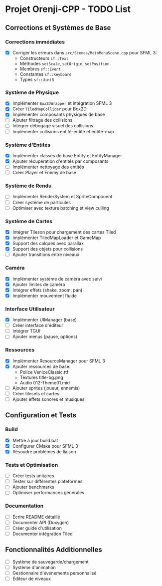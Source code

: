 # Projet Orenji-CPP - TODO List

## Corrections et Systèmes de Base

### Corrections immédiates
- [x] Corriger les erreurs dans `src/Scenes/MainMenuScene.cpp` pour SFML 3:
  - Constructeurs `sf::Text`
  - Méthodes `setScale`, `setOrigin`, `setPosition`
  - Membres `sf::Event`
  - Constantes `sf::Keyboard`
  - Types `sf::Uint8`

### Système de Physique
- [x] Implémenter `Box2DWrapper` et intégration SFML 3
- [x] Créer `TiledMapCollider` pour Box2D
- [x] Implémenter composants physiques de base
- [ ] Ajouter filtrage des collisions
- [ ] Intégrer débogage visuel des collisions
- [ ] Implémenter collisions entité-entité et entité-map

### Système d'Entités
- [x] Implémenter classes de base Entity et EntityManager
- [x] Ajouter récupération d'entités par composants
- [ ] Implémenter nettoyage des entités
- [ ] Créer Player et Enemy de base

### Système de Rendu
- [ ] Implémenter RenderSystem et SpriteComponent
- [ ] Créer système de particules
- [ ] Optimiser avec texture batching et view culling

### Système de Cartes
- [x] Intégrer Tileson pour chargement des cartes Tiled
- [x] Implémenter TiledMapLoader et GameMap
- [x] Support des calques avec parallax
- [x] Support des objets pour collisions
- [ ] Ajouter transitions entre niveaux

### Caméra
- [x] Implémenter système de caméra avec suivi
- [x] Ajouter limites de caméra
- [x] Intégrer effets (shake, zoom, pan)
- [x] Implémenter mouvement fluide

### Interface Utilisateur
- [x] Implémenter UIManager (base)
- [ ] Créer interface d'éditeur
- [ ] Intégrer TGUI
- [ ] Ajouter menus (pause, options)

### Ressources
- [x] Implémenter ResourceManager pour SFML 3
- [x] Ajouter ressources de base:
  - Police VeniceClassic.ttf
  - Textures title-bg.png
  - Audio 012-Theme01.mid
- [ ] Ajouter sprites (joueur, ennemis)
- [ ] Créer tilesets et cartes
- [ ] Ajouter effets sonores et musiques

## Configuration et Tests

### Build
- [x] Mettre à jour build.bat
- [x] Configurer CMake pour SFML 3
- [x] Résoudre problèmes de liaison

### Tests et Optimisation
- [ ] Créer tests unitaires
- [ ] Tester sur différentes plateformes
- [ ] Ajouter benchmarks
- [ ] Optimiser performances générales

### Documentation
- [ ] Écrire README détaillé
- [ ] Documenter API (Doxygen)
- [ ] Créer guide d'utilisation
- [ ] Documenter intégration Tiled

## Fonctionnalités Additionnelles
- [ ] Système de sauvegarde/chargement
- [ ] Système d'animation
- [ ] Gestionnaire d'événements personnalisé
- [ ] Éditeur de niveaux